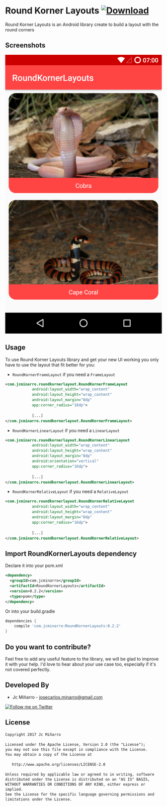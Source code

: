Round Korner Layouts [ ![Download](https://api.bintray.com/packages/jcminarro/maven/RoundKornerLayouts/images/download.svg) ](https://bintray.com/jcminarro/maven/RoundKornerLayouts/_latestVersion)
===============

Round Korner Layouts is an Android library create to build a layout with the round corners

Screenshots
-----------

![Demo Screenshot 1][1]

Usage
-----

To use Round Korner Layouts library and get your new UI working you only have to use the layout that fit better for you:

* ``RoundKornerFrameLayout`` if you need a ``FrameLayout``

```xml
<com.jcminarro.roundkornerlayout.RoundKornerFrameLayout
            android:layout_width="wrap_content"
            android:layout_height="wrap_content"
            android:layout_margin="8dp"
            app:corner_radius="16dp">
            
            [...]
</com.jcminarro.roundkornerlayout.RoundKornerFrameLayout>
```

* ``RoundKornerLinearLayout`` if you need a ``LinearLayout``

```xml
<com.jcminarro.roundkornerlayout.RoundKornerLinearLayout
            android:layout_width="wrap_content"
            android:layout_height="wrap_content"
            android:layout_margin="8dp"
            android:orientation="vertical"
            app:corner_radius="16dp">
            
            [...]
</com.jcminarro.roundkornerlayout.RoundKornerLinearLayout>
```

* ``RoundKornerRelativeLayout`` if you need a ``RelativeLayout``

```xml
<com.jcminarro.roundkornerlayout.RoundKornerRelativeLayout
            android:layout_width="wrap_content"
            android:layout_height="wrap_content"
            android:layout_margin="8dp"
            app:corner_radius="16dp">
            
            [...]
</com.jcminarro.roundkornerlayout.RoundKornerRelativeLayout>
```


Import RoundKornerLayouts dependency
--------------------------------

Declare it into your pom.xml

```xml
<dependency>
  <groupId>com.jcminarro</groupId>
  <artifactId>RoundKornerLayouts</artifactId>
  <version>0.2.2</version>
  <type>pom</type>
</dependency>
```


Or into your build.gradle

```groovy
dependencies {
    compile 'com.jcminarro:RoundKornerLayouts:0.2.2'
}
```


Do you want to contribute?
-------------------------------

Feel free to add any useful feature to the library, we will be glad to improve it with your help. I'd love to hear about your use case too, especially if it's not covered perfectly.

Developed By
------------

* Jc Miñarro  - <josecarlos.minarro@gmail.com>

<a href="https://twitter.com/el_joker333">
  <img alt="Follow me on Twitter" src="https://image.freepik.com/iconos-gratis/twitter-logo_318-40209.jpg" height="60" width="60"/>
</a>

License
-------

    Copyright 2017 Jc Miñarro

    Licensed under the Apache License, Version 2.0 (the "License");
    you may not use this file except in compliance with the License.
    You may obtain a copy of the License at

       http://www.apache.org/licenses/LICENSE-2.0

    Unless required by applicable law or agreed to in writing, software
    distributed under the License is distributed on an "AS IS" BASIS,
    WITHOUT WARRANTIES OR CONDITIONS OF ANY KIND, either express or implied.
    See the License for the specific language governing permissions and
    limitations under the License.

[1]: ./art/screenshot1.png
